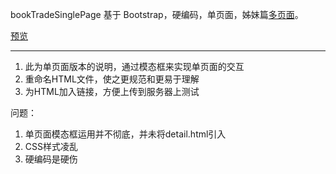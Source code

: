 bookTradeSinglePage
基于 Bootstrap，硬编码，单页面，姊妹篇[多页面](https://github.com/byr-gdp/bookTrade)。

[预览](http://if-true.com/bookTradeSinglePage/)

---

1. 此为单页面版本的说明，通过模态框来实现单页面的交互
2. 重命名HTML文件，使之更规范和更易于理解
3. 为HTML加入链接，方便上传到服务器上测试

问题：
1. 单页面模态框运用并不彻底，并未将detail.html引入
2. CSS样式凌乱
3. 硬编码是硬伤
